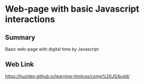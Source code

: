# Web-page with basic Javascript interactions

## Summary

Basic web-page with digital time by Javascript

## Web Link

https://huzidev.github.io/learning-htmlcss/comp%20JS/build/